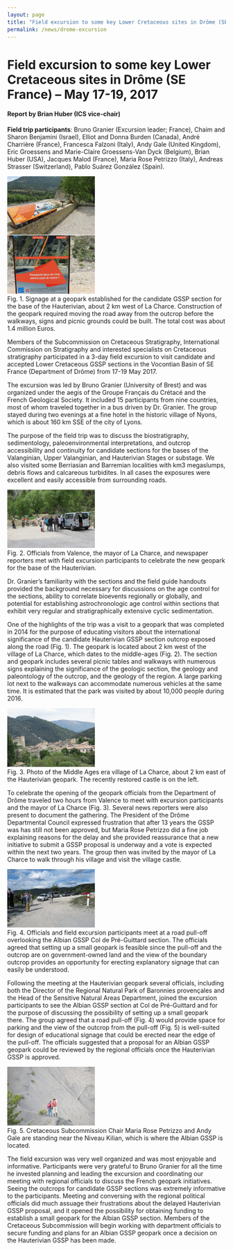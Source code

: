 ```yaml
---
layout: page
title: "Field excursion to some key Lower Cretaceous sites in Drôme (SE France) – May 17-19, 2017"
permalink: /news/drome-excursion
---
```

# Field excursion to some key Lower Cretaceous sites in Drôme (SE France) – May 17-19, 2017

<style>
    img {
        width: 40% ;
    }
</style>
#### Report by Brian Huber (ICS vice-chair)

**Field trip participants**: Bruno Granier (Excursion leader; France), Chaim and Sharon Benjamini (Israel), Elliot and Donna Burden (Canada), André Charrière (France), Francesca Falzoni (Italy), Andy Gale (United Kingdom), Eric Groessens and Marie-Claire Groessens-Van Dyck (Belgium), Brian Huber (USA), Jacques Malod (France), Maria Rose Petrizzo (Italy), Andreas Strasser (Switzerland), Pablo Suárez González (Spain).


![](images/Fig_1_Hauterivian_Geopark.jpg)  
Fig. 1. Signage at a geopark established for the candidate GSSP section for the base of the Hauterivian, about 2 km west of La Charce. Construction of the geopark required moving the road away from the outcrop before the walkways, signs and picnic grounds could be built. The total cost was about 1.4 million Euros.


Members of the Subcommission on Cretaceous Stratigraphy, International Commission on Stratigraphy and interested specialists on Cretaceous stratigraphy participated in a 3-day field excursion to visit candidate and accepted Lower Cretaceous GSSP sections in the Vocontian Basin of SE France (Department of Drôme) from 17-19 May 2017.

The excursion was led by Bruno Granier (University of Brest) and was organized under the aegis of the Groupe Français du Crétacé and the French Geological Society. It included 15 participants from nine countries, most of whom traveled together in a bus driven by Dr. Granier. The group stayed during two evenings at a fine hotel in the historic village of Nyons, which is about 160 km SSE of the city of Lyons.

The purpose of the field trip was to discuss the biostratigraphy, sedimentology, paleoenvironmental interpretations, and outcrop accessibility and continuity for candidate sections for the bases of the Valanginian, Upper Valanginian, and Hauterivian Stages or substage. We also visited some Berriasian and Barremian localities with km3 megaslumps, debris flows and calcareous turbidites. In all cases the exposures were excellent and easily accessible from surrounding roads.


![](images/Fig_2_Hauterivian-Drome-officials-768x512.jpg)  
Fig. 2. Officials from Valence, the mayor of La Charce, and newspaper reporters met with field excursion participants to celebrate the new geopark for the base of the Hauterivian.


Dr. Granier’s familiarity with the sections and the field guide handouts provided the background necessary for discussions on the age control for the sections, ability to correlate bioevents regionally or globally, and potential for establishing astrochronologic age control within sections that exhibit very regular and stratigraphically extensive cyclic sedimentation.

One of the highlights of the trip was a visit to a geopark that was completed in 2014 for the purpose of educating visitors about the international significance of the candidate Hauterivian GSSP section outcrop exposed along the road (Fig. 1). The geopark is located about 2 km west of the village of La Charce, which dates to the middle-ages (Fig. 2). The section and geopark includes several picnic tables and walkways with numerous signs explaining the significance of the geologic section, the geology and paleontology of the outcrop, and the geology of the region. A large parking lot next to the walkways can accommodate numerous vehicles at the same time. It is estimated that the park was visited by about 10,000 people during 2016.


![](images/Fig_3_La-Charce-village-768x512.jpg)  
Fig. 3. Photo of the Middle Ages era village of La Charce, about 2 km east of the Hauterivian geopark. The recently restored castle is on the left.


To celebrate the opening of the geopark officials from the Department of Drôme traveled two hours from Valence to meet with excursion participants and the mayor of La Charce (Fig. 3). Several news reporters were also present to document the gathering. The President of the Drôme Departmental Council expressed frustration that after 13 years the GSSP was has still not been approved, but Maria Rose Petrizzo did a fine job explaining reasons for the delay and she provided reassurance that a new initiative to submit a GSSP proposal is underway and a vote is expected within the next two years. The group then was invited by the mayor of La Charce to walk through his village and visit the village castle.


![](images/Fig_4_Hauterivian-Drome-officials-768x512.jpg)  
Fig. 4. Officials and field excursion participants meet at a road pull-off overlooking the Albian GSSP Col de Pré-Guittard section. The officials agreed that setting up a small geopark is feasible since the pull-off and the outcrop are on government-owned land and the view of the boundary outcrop provides an opportunity for erecting explanatory signage that can easily be understood.


Following the meeting at the Hauterivian geopark several officials, including both the Director of the Regional Natural Park of Baronnies provençales and the Head of the Sensitive Natural Areas Department, joined the excursion participants to see the Albian GSSP section at Col de Pré-Guittard and for the purpose of discussing the possibility of setting up a small geopark there. The group agreed that a road pull-off (Fig. 4) would provide space for parking and the view of the outcrop from the pull-off (Fig. 5) is well-suited for design of educational signage that could be erected near the edge of the pull-off. The officials suggested that a proposal for an Albian GSSP geopark could be reviewed by the regional officials once the Hauterivian GSSP is approved.


![](images/Fig_5_Hauterivian-GSSP-768x512.jpg)  
Fig. 5. Cretaceous Subcommission Chair Maria Rose Petrizzo and Andy Gale are standing near the Niveau Kilian, which is where the Albian GSSP is located.


The field excursion was very well organized and was most enjoyable and informative. Participants were very grateful to Bruno Granier for all the time he invested planning and leading the excursion and coordinating our meeting with regional officials to discuss the French geopark initiatives. Seeing the outcrops for candidate GSSP sections was extremely informative to the participants. Meeting and conversing with the regional political officials did much assuage their frustrations about the delayed Hauterivian GSSP proposal, and it opened the possibility for obtaining funding to establish a small geopark for the Albian GSSP section. Members of the Cretaceous Subcommission will begin working with department officials to secure funding and plans for an Albian GSSP geopark once a decision on the Hauterivian GSSP has been made.